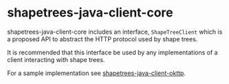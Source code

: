 # shapetrees-java-client-core

shapetrees-java-client-core includes an interface, `ShapeTreeClient`
which is a proposed API to abstract the HTTP protocol used by
shape trees.

It is recommended that this interface be used by any implementations of 
a client interacting with shape trees.

For a sample implementation see [shapetrees-java-client-okttp](../shapetrees-java-okhttp/README.md).